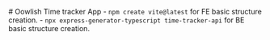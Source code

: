 # Oowlish Time tracker App
    - ```npm create vite@latest``` for FE basic structure creation.
    - ```npx express-generator-typescript time-tracker-api``` for BE basic structure creation.

